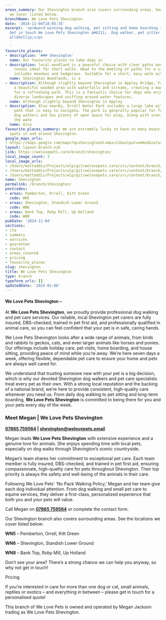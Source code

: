 ```yaml
---
areas_summary: Our Shevington branch also covers surrounding areas. See the locations
  we cover listed below.
branchName: We Love Pets Shevington
date: '2024-11-04T18:05:35'
excerpt: '<p>Award-winning dog walking, pet sitting and home boarding in Shevington
  Get in touch We Love Pets Shevington &#8211;  Dog walker, pet sitter and dog boarder
  all&hellip;</p>

  '
favourite_places:
- description: '### Shevington'
  name: Our favourite places to take dogs in
- description: local woodland is a peaceful choice with clear paths and some varied
    routes ideal for short walks. Head to the meeting of paths for a simple loop that
    includes meadows and hedgerows. Suitable for a short, easy walk with your dog.
  name: Shevington Woodlands, is a
- description: Although slightly beyond Shevington in Appley Bridge, Fairy Glen is
    a beautiful wooded area with waterfalls and streams, creating a magical atmosphere
    for a refreshing walk. This is a fantastic choice for dogs who enjoy exploring
    diverse landscapes and sniffing around water features.
  name: Although slightly beyond Shevington in Appley
- description: Also nearby, Orrell Water Park includes a large lake with a surrounding
    path that is easy to navigate. The park is generally popular for families and
    dog walkers and has plenty of open space for play, along with scenic views around
    the wate
  name: Also
favourite_places_summary: We are extremely lucky to have so many beautiful dog walking
  spots in and around Shevington.
google_maps_urls:
- https://maps.google.com/maps?q=shevington&t=m&z=11&output=embed&iwloc=near
layout: layout-branch.njk
link: https://welovepets.care/branch/shevington/
local_image_count: 3
local_image_urls:
- /Users/mattaddis/Projects/wlp/git/welovepets.care/src/content/branch/images/shevington/ormskirk-11-scaled.jpeg
- /Users/mattaddis/Projects/wlp/git/welovepets.care/src/content/branch/images/shevington/ormskirk-12-1024x683.jpeg
- /Users/mattaddis/Projects/wlp/git/welovepets.care/src/content/branch/images/shevington/ormskirk-12-scaled.jpeg
name: Shevington
permalink: /branch/shevington/
postcodes:
- areas: Pemberton, Orrell, Kitt Green
  code: WN5
- areas: Shevington, Standish Lower Ground
  code: WN6
- areas: Bank Top, Roby Mill, Up Holland
  code: WN8
pubDate: '2024-11-04'
sections:
- cta
- summary
- services
- guarantee
- contact
- areas_covered
- pricing
- favourite_places
slug: shevington
title: We Love Pets Shevington
type: branch
typeform_urls: []
updatedDate: '2025-01-06'
---
```


#### We Love Pets Shevington –

At **We Love Pets Shevington**, we proudly provide professional dog walking and pet care services. Our reliable, local Shevington pet carers are fully insured, DBS-checked, trained in pet first aid, and professionally qualified in animal care, so you can feel confident that your pet is in safe, caring hands.

We Love Pets Shevington looks after a wide range of animals, from birds and rabbits to geckos, cats, and even larger animals like horses and ponies. Our offerings include holiday care, pet visits, home boarding, and house sitting, providing peace of mind while you’re away. We’re here seven days a week, offering flexible, dependable pet care to ensure your home and pets are always well cared for.

We understand that trusting someone new with your pet is a big decision, which is why our devoted Shevington dog walkers and pet care specialists treat every pet as their own. With a strong local reputation and the backing of a national brand, we’re here to provide consistent, high-quality care whenever you need us. From daily dog walking to pet sitting and long-term boarding, **We Love Pets Shevington** is committed to being there for you and your pets every day of the week.

### **Meet Megan | We Love Pets Shevington**

**[07865 759564](tel:07865759564) | [shevington@welovepets.email](mailto:shevington@welovepets.email)**

Megan leads **We Love Pets Shevington** with extensive experience and a genuine love for animals. She enjoys spending time with local pets, especially on dog walks through Shevington’s scenic countryside.

Megan’s team shares her commitment to exceptional pet care. Each team member is fully insured, DBS-checked, and trained in pet first aid, ensuring compassionate, high-quality care for pets throughout Shevington. Their top priority is always the safety and well-being of the animals in their care.

Following We Love Pets’ ‘No Pack Walking Policy,’ Megan and her team give each dog individual attention. From dog walking and small pet care to equine services, they deliver a first-class, personalized experience that both you and your pets will value.

Call Megan on **[07865 759564](tel:07865759564)** or complete the contact form.

Our Shevington branch also covers surrounding areas. See the locations we cover listed below:

**WN5** – Pemberton, Orrell, Kitt Green

**WN6** – Shevington, Standish Lower Ground

**WN8** – Bank Top, Roby Mill, Up Holland

Don’t see your area? There’s a strong chance we can help you anyway, so why not get in touch!

Pricing

If you’re interested in care for more than one dog or cat, small animals, reptiles or exotics – and everything in between – please get in touch for a personalised quote!

This branch of We Love Pets is owned and operated by Megan Jackson trading as We Love Pets Shevington.

